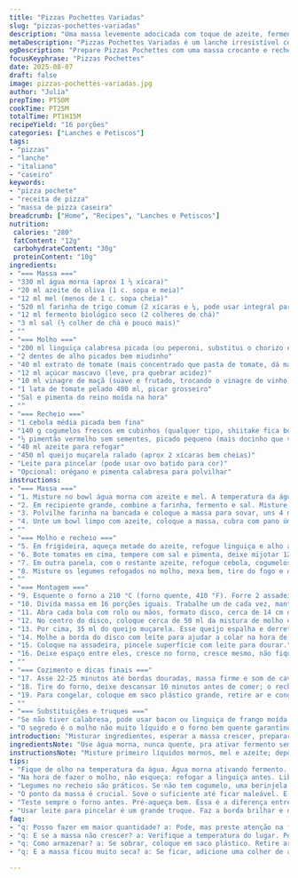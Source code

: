 ```yaml
---
title: "Pizzas Pochettes Variadas"
slug: "pizzas-pochettes-variadas"
description: "Uma massa levemente adocicada com toque de azeite, fermentada até dobrar. Recheio robusto feito com linguiça calabresa curtida, alho e molho de tomate com açúcar mascavo e vinho para equilibrar. Legumes refogados combinam textura e cor, misturados com queijo muçarela macio e derretido ao fechar na massa, formando pequenos pastéis dourados. Assadas até a borda ficar firme e crocante, porém macia por dentro. Congela fácil, esquenta bem sem perder sabor. Troca de ingredientes simples para adaptar ao que tem em casa. Modo de preparo ajustado para garantir equilíbrio entre umidade e firmeza da massa e recheio, evitando aquela pizza pochete mole. Tempo e temperatura pensados para forno caseiro padrão, sem técnicas avançadas."
metaDescription: "Pizzas Pochettes Variadas é um lanche irresistível com massa levemente adocicada e recheio robusto de calabresa, perfeito para qualquer ocasião."
ogDescription: "Prepare Pizzas Pochettes com uma massa crocante e recheio saboroso. Ideal para congelar e assar a qualquer hora."
focusKeyphrase: "Pizzas Pochettes"
date: 2025-08-07
draft: false
image: pizzas-pochettes-variadas.jpg
author: "Julia"
prepTime: PT50M
cookTime: PT25M
totalTime: PT1H15M
recipeYield: "16 porções"
categories: ["Lanches e Petiscos"]
tags:
- "pizzas"
- "lanche"
- "italiano"
- "caseiro"
keywords:
- "pizza pochete"
- "receita de pizza"
- "massa de pizza caseira"
breadcrumb: ["Home", "Recipes", "Lanches e Petiscos"]
nutrition: 
 calories: "280"
 fatContent: "12g"
 carbohydrateContent: "30g"
 proteinContent: "10g"
ingredients:
- "=== Massa ==="
- "330 ml água morna (aprox 1 ⅓ xícara)"
- "20 ml azeite de oliva (1 c. sopa e meia)"
- "12 ml mel (menos de 1 c. sopa cheia)"
- "520 ml farinha de trigo comum (2 xícaras e ¼, pode usar integral para textura mais rústica)"
- "12 ml fermento biológico seco (2 colheres de chá)"
- "3 ml sal (½ colher de chá e pouco mais)"
- ""
- "=== Molho ==="
- "200 ml linguiça calabresa picada (ou peperoni, substitui o chorizo espanhol)"
- "2 dentes de alho picados bem miudinho"
- "40 ml extrato de tomate (mais concentrado que pasta de tomate, dá mais sabor)"
- "12 ml açúcar mascavo (leve, pra quebrar acidez)"
- "10 ml vinagre de maçã (suave e frutado, trocando o vinagre de vinho)"
- "1 lata de tomate pelado 400 ml, picar grosseiro"
- "Sal e pimenta do reino moída na hora"
- ""
- "=== Recheio ==="
- "1 cebola média picada bem fina"
- "140 g cogumelos frescos em cubinhos (qualquer tipo, shiitake fica bom)"
- "½ pimentão vermelho sem sementes, picado pequeno (mais docinho que verde e mais vibrante)"
- "40 ml azeite para refogar"
- "450 ml queijo muçarela ralado (aprox 2 xícaras bem cheias)"
- "Leite para pincelar (pode usar ovo batido para cor)"
- "Opcional: orégano e pimenta calabresa para polvilhar"
instructions:
- "=== Massa ==="
- "1. Misture no bowl água morna com azeite e mel. A temperatura da água é crucial – morna ao toque, nada quente pra não matar o fermento. Reserve."
- "2. Em recipiente grande, combine a farinha, fermento e sal. Misture com colher de pau, formando um centro onde colocará o líquido gradualmente. Você vai ver a massa se juntar, ainda pegajosa."
- "3. Polvilhe farinha na bancada e coloque a massa para sovar, uns 4 minutos – até ficar maleável, lisa, sem grudar demais. Se estiver muito pegajoso, adicione pouquíssima farinha aos poucos pra não endurecer."
- "4. Unte um bowl limpo com azeite, coloque a massa, cubra com pano úmido, deixe em lugar morno por cerca de 1h15 até dobrar de volume – mais horas não fazem mal, só dá sabor."
- ""
- "=== Molho e recheio ==="
- "5. Em frigideira, aqueça metade do azeite, refogue linguiça e alho até soltar aroma intenso, uns 2 minutos. Junta extrato de tomate, açúcar, vinagre. Mexa vigoroso, cozinha até ferver."
- "6. Bote tomates em cima, tempere com sal e pimenta, deixe mijotar 12 minutos em fogo baixo pra engrossar e reduzir líquido. Molho precisa ficar denso, não aguado – daí seu recheio não vai molhar a massa."
- "7. Em outra panela, com o restante azeite, refogue cebola, cogumelos e pimentão até ficarem macios e translúcidos, uns 5 minutos. Apure sal e pimenta, escorra qualquer água que se formar."
- "8. Misture os legumes refogados no molho, mexa bem, tire do fogo e deixe esfriar um pouco para não queimar o queijo."
- ""
- "=== Montagem ==="
- "9. Esquente o forno a 210 °C (forno quente, 410 °F). Forre 2 assadeiras com papel manteiga."
- "10. Divida massa em 16 porções iguais. Trabalhe um de cada vez, mantendo o resto coberto com pano úmido para não ressecar."
- "11. Abra cada bola com rolo ou mãos, formato disco, cerca de 14 cm de diâmetro (mais fino que pizza normal para não ficar pesado)."
- "12. No centro do disco, coloque cerca de 50 ml da mistura de molho e legumes, camada generosa sem exagerar pra não vazar."
- "13. Por cima, 35 ml do queijo muçarela. Esse queijo espalha e derrete, seguro pela massa que será fechada."
- "14. Molhe a borda do disco com leite para ajudar a colar na hora de fechar. Dobre formando meia-lua, pressione bem as bordas com os dedos, um garfo ou espátula para selar tudo. Evita que escape recheio e garante textura crocante nas bordas."
- "15. Coloque na assadeira, pincele superfície com leite para dourar."
- "16. Deixe espaço entre eles, cresce no forno, cresce mesmo, não fique tentado a amontoar."
- ""
- "=== Cozimento e dicas finais ==="
- "17. Asse 22-25 minutos até bordas douradas, massa firme e som de cavidade oca quando bate com dedo. Se a massa ainda parecer mole, mais 3-4 minutos no forno fazem diferença."
- "18. Tire do forno, deixe descansar 10 minutos antes de comer; o recheio vai firmar e não escorrer."
- "19. Para congelar, coloque em saco plástico grande, retire ar e congele cruas ou depois de assadas: cruas esfregue farinha no exterior para não grudarem. Esquentar assando direto do freezer por 15-18 minutos em forno preaquecido mantém crocância e sabor."
- ""
- "=== Substituições e truques ==="
- "Se não tiver calabresa, pode usar bacon ou linguiça de frango moída; na falta do mel, um pouco de açúcar comum funciona; para versões vegetarianas, troque calabresa por berinjela bem picada e refogada; queijo prato ou até requeijão firme também funcionam no lugar da muçarela. Água morna, não quente, é vital pra boa fermentação; muita farinha endurece a massa — sove o suficiente, pequena pegajosidade é normal. No final, massa macia mas com estrutura."
- "O segredo é o molho não muito líquido e o forno bem quente garantindo casquinha rápida. E paciência. Massa crescendo, crescendo… aroma invade a cozinha, anunciando hora de abrir a janela e preparar a cerveja gelada."
introduction: "Misturar ingredientes, esperar a massa crescer, preparar molho que ocupa a cozinha com aroma de linguiça e alho dourados. Massa leve com toque de mel que estimula fermentação e cor. Tentar abrir discos uniformes para encaixar recheio que não vaza, essa é velha luta. Cada fornada revela melhor textura, aquela borda tão crocante que faz barulho quando morde. Conhecer o ponto da massa no toque, aprender a controlar liquidez do molho – a massa nem sempre vai colaborar. Velho truque: forno quente e esperar o perfume dizer 'pronto'. Daí a gente entende porque pizza pochete é tão querida na padaria e porque fazer em casa tem seu valor."
ingredientsNote: "Use água morna, nunca quente, pra ativar fermento sem matar o bichinho vivo. O mel entrega doçura natural e ajuda a cor da massa; pode trocar por açúcar se precisar. Farinha integral adiciona rusticidade, cuidado na farinha para não exagerar ao sovar. Use azeite bom para aroma, mas sem grandes exageros pra não deixar massa pesada. Molho com linguiça bem refogada traz gorduras que dão sabor; substitua por bacon ou linguiça de frango sem medo. Extrato de tomate é mais potente que pasta, carboidratos do açúcar mascavo equilibram acidez e trazem leve caramelização. Vinagre de maçã é menos agressivo que vinagre de vinho, ótimo para toque frutado e equilibrado. Legumes frescos refogados esvaziam água, evitando massa encharcada, misture e deixa apagar no molho. Queijo muçarela é clássico, mas outros queijos firmes, ralados, podem entrar para variar. Leite na hora de pincelar garante cor bonita, ovo é alternativa para mais brilho."
instructionsNote: "Misture primeiro líquidos mornos, mel e azeite; depois secos aos poucos para controlar ponto da massa. Sovar é ponto-chave — é onde estrutura se forma e textura desenvolve. Massa muito seca endurece, muito úmida gruda demais. Fermentação em lugar quente e coberto evita crostas e fermento morto. Enquanto massa cresce, prepare molho; refogue a linguiça para soltar gordura e sabor antes de adicionar tomates e temperos; cozinhando em fogo baixo dá textura mais espessa e brilho ao molho. Legumes refogados evitam líquido extra e dão textura variada. Ao montar, cuide para não enfiar recheio demais para não furar massa depois de fechada. Pincele borda antes de fechar para ajudar fechamento selado. Massa deve ser fina e uniforme, para evitar massa crua no centro. Forno bem quente, coloca várias pizzas de uma vez com espaço para ar circular. Assadeira deve ficar dourada e firme para indicar ponto final. Depois de assadas, descansar ajuda recheio a firmar, evitando queimaduras e vazamentos. Congelar cruas ou assadas tem prós e contras, mas sempre retire ar do saco para melhor conservação. Esquente final no forno para preservar crocância."
tips:
- "Fique de olho na temperatura da água. Água morna ativando fermento. Água quente mata o fermento. Se acontecer, a massa não cresce. Isso é vital para a estrutura. Massa pegajosa é ok. Adicione farinha aos poucos; não exagere. Experimentar isso é chave. Compreender essa textura é fundamental."
- "Na hora de fazer o molho, não esqueça: refogar a linguiça antes. Libera as gorduras e sabor. Tomate pelado é seu amigo. Deixa o molho encorpado. O que já dei errado é usar molho aguado. Use extrato, dá mais intensidade. Mexa bem, controle a espessura nesta parte."
- "Legumes no recheio são práticos. Se não tem cogumelo, uma berinjela refogada é ideal. Textura e sabor juntos. Sempre escorra a água que solta dos legumes. Isso evita a massa encharcada. O segredo é misturar e deixar secar no molho. Funciona sempre."
- "O ponto da massa é crucial. Sove o suficiente até ficar maleável. E se passar? Massa seca, sem graça. O truque está em colocar a certa quantidade de farinha e não exagere. Essa sensação de toque vai mudar tudo. A borda crocante? Um desejo a se cumprir. Faça com paciência."
- "Teste sempre o forno antes. Pré-aqueça bem. Essa é a diferença entre uma pizza pochete comum e uma extraordinária. Deixe ela abrir. A casquinha crocante indica que está pronta. Espere um tempo antes de comer. Isso vai ajudar o recheio a assentar. O sabor se intensifica."
- "Usar leite para pincelar é um grande truque. Faz a borda brilhar e dá cor. Ovo também serve, mas leite é mais leve. E se não tem queijo muçarela? Experimente cheddar ou até requeijão. O importante é que seja queijo firme. Essa variação traz novas experiências."
faq:
- "q: Posso fazer em maior quantidade? a: Pode, mas preste atenção na fermentação. Massa maior pode não crescer tão bem. Melhor dividir por partes."
- "q: E se a massa não crescer? a: Verifique a temperatura do lugar. Pode precisar de mais tempo. E o fermento? Se estiver vencido, troque. Alguém esqueceu. Teste"
- "q: Como armazenar? a: Se sobrar, coloque em saco plástico. Retire ar. Ou deixe congelar antes de assar. Essa opção é prática, mais saborosa ao reaquecer."
- "q: E a massa ficou muito seca? a: Se ficar, adicione uma colher de água, umedeça. Mexa até atingir o ponto. Se amassar muito, não tem solução."

---
```

